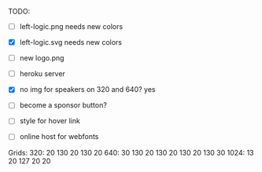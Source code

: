 TODO:

- [ ] left-logic.png needs new colors
- [x] left-logic.svg needs new colors
- [ ] new logo.png
- [ ] heroku server
- [x] no img for speakers on 320 and 640? yes
- [ ] become a sponsor button?
- [ ] style for hover link
- [ ] online host for webfonts


Grids:
320: 20 130 20 130 20
640: 30 130 20 130 20 130 20 130 30
1024: 13 20 127 20 20